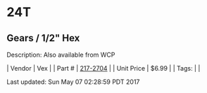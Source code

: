 # 24T
## Gears / 1/2" Hex
Description: 	Also available from WCP 

| Vendor | Vex | 
| Part # | [217-2704](http://www.vexrobotics.com/vexpro/motion/vexpro-gears/1-2-hex-bore.html) | 
| Unit Price | $6.99 | 
| Tags: |  | 

Last updated: Sun May 07 02:28:59 PDT 2017